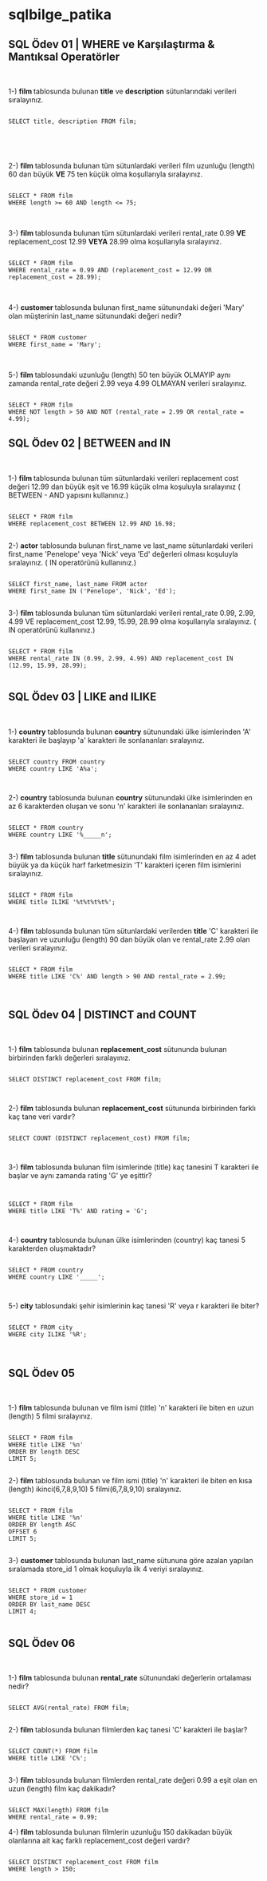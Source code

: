 # sqlbilge_patika
## SQL Ödev 01 | WHERE ve Karşılaştırma & Mantıksal Operatörler

 

<br>

 

1-) <strong>film </strong>tablosunda bulunan <strong>title</strong> ve <strong>description</strong>
    sütunlarındaki verileri sıralayınız.
 
```
 
SELECT title, description FROM film;

 
```

<br>

2-) <strong>film </strong> tablosunda bulunan tüm sütunlardaki verileri film uzunluğu (length) 60 dan büyük <strong>VE</strong> 75 ten küçük 
    olma koşullarıyla sıralayınız. 

```

SELECT * FROM film
WHERE length >= 60 AND length <= 75;

```

<br>

3-) <strong>film </strong> tablosunda bulunan tüm sütunlardaki verileri rental_rate 0.99 <strong>VE </strong> replacement_cost 12.99 <strong>VEYA </strong> 
    28.99 olma koşullarıyla sıralayınız. 

```

SELECT * FROM film
WHERE rental_rate = 0.99 AND (replacement_cost = 12.99 OR replacement_cost = 28.99);

```

<br>

4-) <strong>customer </strong> tablosunda bulunan first_name sütunundaki değeri 'Mary' olan müşterinin last_name sütunundaki değeri nedir? 

```

SELECT * FROM customer 
WHERE first_name = 'Mary';

```

<br>

5-) <strong>film </strong> tablosundaki uzunluğu (length) 50 ten büyük OLMAYIP aynı zamanda rental_rate değeri 2.99 veya 4.99 OLMAYAN 
    verileri sıralayınız. 

```

SELECT * FROM film
WHERE NOT length > 50 AND NOT (rental_rate = 2.99 OR rental_rate = 4.99);

```


## SQL Ödev 02 | BETWEEN and IN

 
<br>

 
1-) <strong>film </strong> tablosunda bulunan tüm sütunlardaki verileri replacement cost değeri 12.99 dan büyük eşit ve 16.99 küçük olma 
    koşuluyla sıralayınız ( BETWEEN - AND yapısını kullanınız.)
 
```
 
SELECT * FROM film
WHERE replacement_cost BETWEEN 12.99 AND 16.98;
 
```

2-) <strong>actor</strong> tablosunda bulunan first_name ve last_name sütunlardaki verileri first_name 'Penelope' veya 'Nick' veya 'Ed' değerleri 
    olması koşuluyla sıralayınız. ( IN operatörünü kullanınız.)

```
 
SELECT first_name, last_name FROM actor
WHERE first_name IN ('Penelope', 'Nick', 'Ed');
 
```

3-) <strong>film</strong>  tablosunda bulunan tüm sütunlardaki verileri rental_rate 0.99, 2.99, 4.99 VE replacement_cost 12.99, 15.99, 28.99 
    olma koşullarıyla sıralayınız. ( IN operatörünü kullanınız.)

```
 
SELECT * FROM film
WHERE rental_rate IN (0.99, 2.99, 4.99) AND replacement_cost IN (12.99, 15.99, 28.99);
 
```

## SQL Ödev 03 | LIKE and ILIKE
 

<br>

 
1-) <strong>country</strong> tablosunda bulunan <strong>country</strong> sütunundaki ülke isimlerinden 'A' karakteri ile başlayıp 
    'a' karakteri ile sonlananları sıralayınız.
 
```
 
SELECT country FROM country
WHERE country LIKE 'A%a';

 
```
 
2-) <strong>country</strong> tablosunda bulunan <strong>country</strong> sütunundaki ülke isimlerinden en az 6 karakterden oluşan ve sonu 
    'n' karakteri ile sonlananları sıralayınız.

```
 
SELECT * FROM country
WHERE country LIKE '%_____n';
 
```

3-) <strong>film</strong> tablosunda bulunan <strong>title</strong> sütunundaki film isimlerinden en az 4 adet büyük ya da küçük harf 
    farketmesizin 'T' karakteri içeren film isimlerini sıralayınız.

```
 
SELECT * FROM film
WHERE title ILIKE '%t%t%t%t%';

 
```

4-) <strong>film</strong> tablosunda bulunan tüm sütunlardaki verilerden <strong>title</strong> 'C' karakteri ile başlayan ve 
    uzunluğu (length) 90 dan büyük olan ve rental_rate 2.99 olan verileri sıralayınız.

```
 
SELECT * FROM film
WHERE title LIKE 'C%' AND length > 90 AND rental_rate = 2.99;

 
```

## SQL Ödev 04 | DISTINCT and COUNT

 
<br>


1-) <strong>film</strong> tablosunda bulunan <strong>replacement_cost</strong> sütununda bulunan birbirinden farklı değerleri sıralayınız.
 
```
 
SELECT DISTINCT replacement_cost FROM film;

 
```

2-) <strong>film</strong> tablosunda bulunan <strong>replacement_cost</strong> sütununda birbirinden farklı kaç tane veri vardır?

```
 
SELECT COUNT (DISTINCT replacement_cost) FROM film;

 
```

3-) <strong>film</strong> tablosunda bulunan film isimlerinde (title) kaç tanesini T karakteri ile başlar ve aynı zamanda rating 'G' ye eşittir?

```


SELECT * FROM film
WHERE title LIKE 'T%' AND rating = 'G';

 
```

4-) <strong>country</strong> tablosunda bulunan ülke isimlerinden (country) kaç tanesi 5 karakterden oluşmaktadır?

```
 
SELECT * FROM country
WHERE country LIKE '_____';

 
```

5-) <strong>city</strong> tablosundaki şehir isimlerinin kaç tanesi 'R' veya r karakteri ile biter?

```
 
SELECT * FROM city
WHERE city ILIKE '%R';

 
```

## SQL Ödev 05 

 
<br>


1-) <strong>film</strong> tablosunda bulunan ve film ismi (title) 'n' karakteri ile biten en uzun (length) 5 filmi sıralayınız.
 
```

SELECT * FROM film
WHERE title LIKE '%n'
ORDER BY length DESC
LIMIT 5;
 
```

2-) <strong>film</strong> tablosunda bulunan ve film ismi (title) 'n' karakteri ile biten en kısa (length) ikinci(6,7,8,9,10) 
    5 filmi(6,7,8,9,10) sıralayınız.
 
```

SELECT * FROM film
WHERE title LIKE '%n'
ORDER BY length ASC
OFFSET 6
LIMIT 5;
 
```

3-) <strong>customer</strong> tablosunda bulunan last_name sütununa göre azalan yapılan sıralamada store_id 1 olmak koşuluyla ilk 4 veriyi sıralayınız.

```

SELECT * FROM customer
WHERE store_id = 1 
ORDER BY last_name DESC
LIMIT 4;
 
```

## SQL Ödev 06 

 
<br>


1-) <strong>film</strong> tablosunda bulunan <strong>rental_rate</strong> sütunundaki değerlerin ortalaması nedir?
 
```

SELECT AVG(rental_rate) FROM film;
 
```

2-) <strong>film</strong> tablosunda bulunan filmlerden kaç tanesi 'C' karakteri ile başlar?

```

SELECT COUNT(*) FROM film
WHERE title LIKE 'C%';
 
```

3-) <strong>film</strong> tablosunda bulunan filmlerden rental_rate değeri 0.99 a eşit olan en uzun (length) film kaç dakikadır?

```

SELECT MAX(length) FROM film
WHERE rental_rate = 0.99;

```

4-) <strong>film</strong> tablosunda bulunan filmlerin uzunluğu 150 dakikadan büyük olanlarına ait kaç farklı replacement_cost değeri vardır?

```

SELECT DISTINCT replacement_cost FROM film
WHERE length > 150;

```

